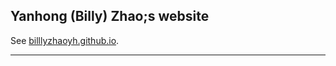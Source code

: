 ## Yanhong (Billy) Zhao;s website

See [billlyzhaoyh.github.io](https://billlyzhaoyh.github.io/).

---



